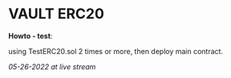 # VAULT ERC20

**Howto - test**:

using TestERC20.sol 2 times or more, then deploy main contract.

*05-26-2022 at live stream*
